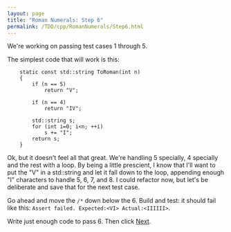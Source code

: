 ```yaml
---
layout: page
title: "Roman Numerals: Step 6"
permalink: /TDD/cpp/RomanNumerals/Step6.html
---
```


We're working on passing test cases 1 through 5. 

The simplest code that will work is this:
```
	static const std::string ToRoman(int n)
	{
		if (n == 5)
			return "V";

		if (n == 4)
			return "IV";

		std::string s;
		for (int i=0; i<n; ++i)
			s += "I";
		return s;
	}
```

Ok, but it doesn't feel all that great. We're handling 5 specially, 4 specially and the rest with a loop. 
By being a little prescient, I know that I'll want to put the "V" in a std::string and let it fall down to the loop, appending enough "I" characters to handle 5, 6, 7, and 8.
I could refactor now, but let's be deliberate and save that for the next test case.

Go ahead and move the ```/*``` down below the 6. Build and test:  it should fail like this: ```Assert failed. Expected:<VI> Actual:<IIIIII>```. 

Write just enough code to pass 6. Then click [Next](Step7.html).
